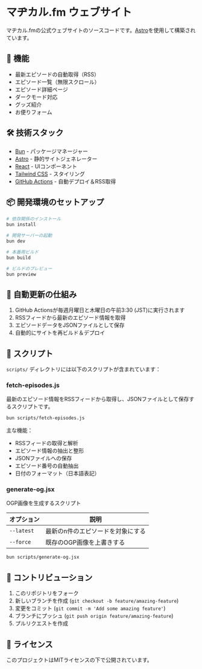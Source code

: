 # マヂカル.fm ウェブサイト

マヂカル.fmの公式ウェブサイトのソースコードです。[Astro](https://astro.build)を使用して構築されています。

## 🚀 機能

- 最新エピソードの自動取得（RSS）
- エピソード一覧（無限スクロール）
- エピソード詳細ページ
- ダークモード対応
- グッズ紹介
- お便りフォーム

## 🛠️ 技術スタック

- [Bun](https://bun.sh) - パッケージマネージャー
- [Astro](https://astro.build) - 静的サイトジェネレーター
- [React](https://reactjs.org) - UIコンポーネント
- [Tailwind CSS](https://tailwindcss.com) - スタイリング
- [GitHub Actions](https://github.com/features/actions) - 自動デプロイ＆RSS取得

## 📦 開発環境のセットアップ

```bash
# 依存関係のインストール
bun install

# 開発サーバーの起動
bun dev

# 本番用ビルド
bun build

# ビルドのプレビュー
bun preview
```

## 🔄 自動更新の仕組み

1. GitHub Actionsが毎週月曜日と木曜日の午前3:30 (JST)に実行されます
2. RSSフィードから最新のエピソード情報を取得
3. エピソードデータをJSONファイルとして保存
4. 自動的にサイトを再ビルド＆デプロイ

## 📜 スクリプト

`scripts/` ディレクトリには以下のスクリプトが含まれています：

### fetch-episodes.js

最新のエピソード情報をRSSフィードから取得し、JSONファイルとして保存するスクリプトです。

```bash
bun scripts/fetch-episodes.js
```

主な機能：
- RSSフィードの取得と解析
- エピソード情報の抽出と整形
- JSONファイルへの保存
- エピソード番号の自動抽出
- 日付のフォーマット（日本語表記）

### generate-og.jsx

OGP画像を生成するスクリプト

| オプション | 説明 |
| --- | --- |
| `--latest` | 最新のn件のエピソードを対象にする |
| `--force` | 既存のOGP画像を上書きする |

```bash
bun scripts/generate-og.jsx
```

## 📝 コントリビューション

1. このリポジトリをフォーク
2. 新しいブランチを作成 (`git checkout -b feature/amazing-feature`)
3. 変更をコミット (`git commit -m 'Add some amazing feature'`)
4. ブランチにプッシュ (`git push origin feature/amazing-feature`)
5. プルリクエストを作成

## 📜 ライセンス

このプロジェクトはMITライセンスの下で公開されています。